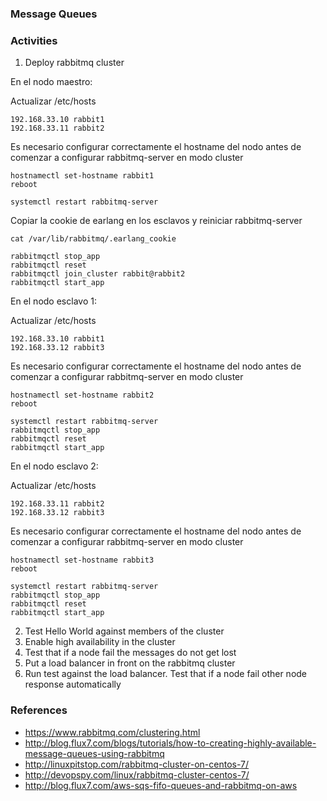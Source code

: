 ### Message Queues

### Activities
1. Deploy rabbitmq cluster

En el nodo maestro: 

Actualizar /etc/hosts
```
192.168.33.10 rabbit1
192.168.33.11 rabbit2
```

Es necesario configurar correctamente el hostname del nodo antes de comenzar a configurar rabbitmq-server en modo cluster
```
hostnamectl set-hostname rabbit1
reboot
```

```
systemctl restart rabbitmq-server
```

Copiar la cookie de earlang en los esclavos y reiniciar rabbitmq-server

```
cat /var/lib/rabbitmq/.earlang_cookie
```

```
rabbitmqctl stop_app
rabbitmqctl reset
rabbitmqctl join_cluster rabbit@rabbit2
rabbitmqctl start_app
```

En el nodo esclavo 1: 

Actualizar /etc/hosts
```
192.168.33.10 rabbit1
192.168.33.12 rabbit3
```

Es necesario configurar correctamente el hostname del nodo antes de comenzar a configurar rabbitmq-server en modo cluster
```
hostnamectl set-hostname rabbit2
reboot
```

```
systemctl restart rabbitmq-server
rabbitmqctl stop_app
rabbitmqctl reset
rabbitmqctl start_app
```

En el nodo esclavo 2:

Actualizar /etc/hosts
```
192.168.33.11 rabbit2
192.168.33.12 rabbit3
```

Es necesario configurar correctamente el hostname del nodo antes de comenzar a configurar rabbitmq-server en modo cluster
```
hostnamectl set-hostname rabbit3
reboot
```

```
systemctl restart rabbitmq-server
rabbitmqctl stop_app
rabbitmqctl reset
rabbitmqctl start_app
```

2. Test Hello World against members of the cluster
3. Enable high availability in the cluster
4. Test that if a node fail the messages do not get lost
5. Put a load balancer in front on the rabbitmq cluster
6. Run test against the load balancer. Test that if a node fail other node response automatically

### References
* https://www.rabbitmq.com/clustering.html  
* http://blog.flux7.com/blogs/tutorials/how-to-creating-highly-available-message-queues-using-rabbitmq
* http://linuxpitstop.com/rabbitmq-cluster-on-centos-7/  
* http://devopspy.com/linux/rabbitmq-cluster-centos-7/  
* http://blog.flux7.com/aws-sqs-fifo-queues-and-rabbitmq-on-aws
